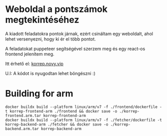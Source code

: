 # Weboldal a pontszámok megtekintéséhez

A kiadott feladatokra pontok járnak, ezért csináltam egy weboldalt, ahol lehet versenyezni, hogy ki ér el több pontot.

A feladatokat puppeteer segítségével szerzem meg és egy react-os frontend jelenítem meg.

Itt érhető el: [korrep.novy.vip](https://korrep.novy.vip/)

U.I: A kódot is nyugodtan lehet böngészni :)

# Building for arm

```
docker buildx build --platform linux/arm/v7 -f ./frontend/dockerfile -t korrep-frontend-arm ./frontend && docker save -o ./korrep-frontend.arm.tar korrep-frontend-arm
docker buildx build --platform linux/arm/v7 -f ./fetcher/dockerfile -t korrep-backend-arm ./fetcher && docker save -o ./korrep-backend.arm.tar korrep-backend-arm
```